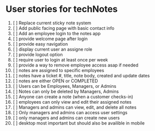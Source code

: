 # User stories for techNotes

1. [ ] Replace current sticky note system
2. [ ] Add public facing page with basic contact info
3. [ ] Add an employee login to the notes app
4. [ ] provide welcome page after login
5. [ ] provide easy navigation
6. [ ] display current user an assigne role
7. [ ] provide logout option
8. [ ] require user to login at least once per week
9. [ ] provide a way to remove employee access asap if needed
10. [ ] notes are assigned to specific employees
11. [ ] notes have a ticket #, title, note body, created and update dates
12. [ ] notes are either OPEN or COMPLETED
13. [ ] Users can be Employees, Managers, or Admins
14. [ ] Notes can only be deleted by Managers, Admins
15. [ ] Anyone can create a note (when a customer checks-in)
16. [ ] employees can only view and edit their assigned notes
17. [ ] Managers and admins can view, edit, and delete all notes
18. [ ] Only managers and admins can access user settings
19. [ ] only managers and admins can create new users
20. [ ] desktop most important but should also be availible in mobile 
